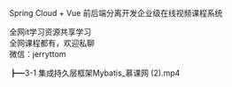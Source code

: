 Spring Cloud + Vue 前后端分离开发企业级在线视频课程系统

全网it学习资源共享学习<br>全网课程都有，欢迎私聊<br>微信：jerryttom<br>

┣━3-1 集成持久层框架Mybatis_慕课网 (2).mp4